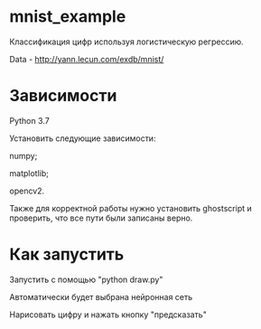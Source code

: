 # mnist_example
Классификация цифр используя логистическую регрессию.

Data - http://yann.lecun.com/exdb/mnist/
# Зависимости
Python 3.7

Установить следующие зависимости:

  numpy;
  
  matplotlib;
  
  opencv2.
  
Также для корректной работы нужно установить ghostscript и проверить, что все пути были записаны верно.

# Как запустить
Запустить с помощью "python draw.py"

Автоматически будет выбрана нейронная сеть 

Нарисовать цифру и нажать кнопку "предсказать"
